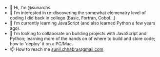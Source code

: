- 👋 Hi, I’m @sunarchs
- 👀 I’m interested in re-discovering the somewhat elemenatry level of coding I did back in college (Basic, Fortran, Cobol...)
- 🌱 I’m currently learning JavaScript (and also learned Python a few years ago).
- 💞️ I’m looking to collaborate on building projects with JavaScript and Python; learning more of the hands on of where to build and store code; how to 'deploy' it on a PC/Mac.
- 📫 How to reach me sunil.chhabra@gmail.com   

<!---
sunarchs/sunarchs is a ✨ special ✨ repository because its `README.md` (this file) appears on your GitHub profile.
You can click the Preview link to take a look at your changes.
--->
